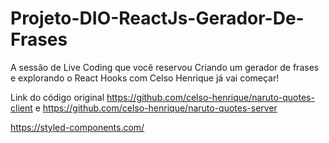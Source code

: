 # Projeto-DIO-ReactJs-Gerador-De-Frases

A sessão de Live Coding que você reservou Criando um gerador de frases e explorando o React Hooks com Celso Henrique já vai começar!

Link do código original https://github.com/celso-henrique/naruto-quotes-client e https://github.com/celso-henrique/naruto-quotes-server

https://styled-components.com/

